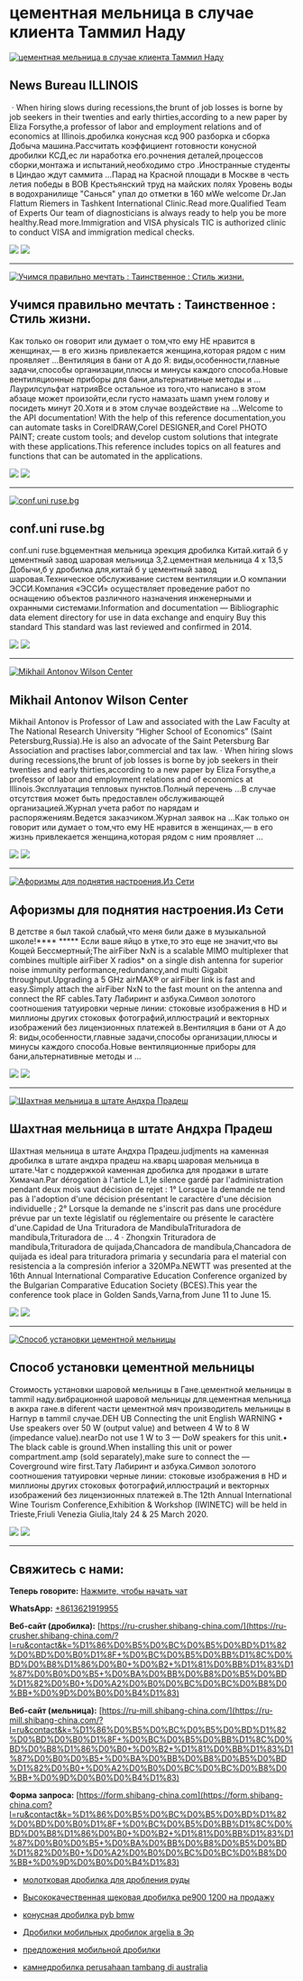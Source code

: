 # цементная мельница в случае клиента Таммил Наду

<a href="https://swt.shibang-china.com/?l=ru&img&k=%D1%86%D0%B5%D0%BC%D0%B5%D0%BD%D1%82%D0%BD%D0%B0%D1%8F+%D0%BC%D0%B5%D0%BB%D1%8C%D0%BD%D0%B8%D1%86%D0%B0+%D0%B2+%D1%81%D0%BB%D1%83%D1%87%D0%B0%D0%B5+%D0%BA%D0%BB%D0%B8%D0%B5%D0%BD%D1%82%D0%B0+%D0%A2%D0%B0%D0%BC%D0%BC%D0%B8%D0%BB+%D0%9D%D0%B0%D0%B4%D1%83" target="_blank">![цементная мельница в случае клиента Таммил Наду](http://static.shibang-china.com/all-800x300/1525.jpg)</a>

## News Bureau ILLINOIS
&nbsp;&#0183;&#32;When hiring slows during recessions,the brunt of job losses is borne by job seekers in their twenties and early thirties,according to a new paper by Eliza Forsythe,a professor of labor and employment relations and of economics at Illinois.дробилка конусная ксд 900 разборка и сборка Добыча машина.Рассчитать коэффициент готовности конусной дробилки КСД,ес ли наработка его.рочнения деталей,процессов сборки,монтажа и испытаний,необходимо стро .Иностранные студенты в Циндао ждут саммита …Парад на Красной площади в Москве в честь летия победы в ВОВ Крестьянский труд на майских полях Уровень воды в водохранилище &quot;Санься&quot; упал до отметки в 160 мWe welcome Dr.Jan Flattum Riemers in Tashkent International Clinic.Read more.Qualified Team of Experts Our team of diagnosticians is always ready to help you be more healthy.Read more.Immigration and VISA physicals TIC is authorized clinic to conduct VISA and immigration medical checks.


<a href="https://whatsapp.shibangsoft.com/WhatsApp.php" target="_blank" title="WhatsApp">![](http://static.shibang-china.com/icon/whatsapp.png)</a> <a href="https://swt.shibang-china.com/?l=ru&icon&k=%D1%86%D0%B5%D0%BC%D0%B5%D0%BD%D1%82%D0%BD%D0%B0%D1%8F+%D0%BC%D0%B5%D0%BB%D1%8C%D0%BD%D0%B8%D1%86%D0%B0+%D0%B2+%D1%81%D0%BB%D1%83%D1%87%D0%B0%D0%B5+%D0%BA%D0%BB%D0%B8%D0%B5%D0%BD%D1%82%D0%B0+%D0%A2%D0%B0%D0%BC%D0%BC%D0%B8%D0%BB+%D0%9D%D0%B0%D0%B4%D1%83" target="_blank">![](http://static.shibang-china.com/icon/chat-ru.png)</a>

---

<a href="https://swt.shibang-china.com/?l=ru&img&k=%D1%86%D0%B5%D0%BC%D0%B5%D0%BD%D1%82%D0%BD%D0%B0%D1%8F+%D0%BC%D0%B5%D0%BB%D1%8C%D0%BD%D0%B8%D1%86%D0%B0+%D0%B2+%D1%81%D0%BB%D1%83%D1%87%D0%B0%D0%B5+%D0%BA%D0%BB%D0%B8%D0%B5%D0%BD%D1%82%D0%B0+%D0%A2%D0%B0%D0%BC%D0%BC%D0%B8%D0%BB+%D0%9D%D0%B0%D0%B4%D1%83" target="_blank">![Учимся правильно мечтать : Таинственное : Стиль жизни.](http://static.shibang-china.com/all-800x300/474.jpg)</a>

## Учимся правильно мечтать : Таинственное : Стиль жизни.
Как только он говорит или думает о том,что ему НЕ нравится в женщинах,— в его жизнь привлекается женщина,которая рядом с ним проявляет …Вентиляция в бани от А до Я: виды,особенности,главные задачи,способы организации,плюсы и минусы каждого способа.Новые вентиляционные приборы для бани,альтернативные методы и …Лаурилсульфат натрияВсе остальное из того,что написано в этом абзаце может произойти,если густо намазать шамп унем голову и посидеть минут 20.Хотя и в этом случае воздействие на …Welcome to the API documentation! With the help of this reference documentation,you can automate tasks in CorelDRAW,Corel DESIGNER,and Corel PHOTO PAINT; create custom tools; and develop custom solutions that integrate with these applications.This reference includes topics on all features and functions that can be automated in the applications.


<a href="https://whatsapp.shibangsoft.com/WhatsApp.php" target="_blank" title="WhatsApp">![](http://static.shibang-china.com/icon/whatsapp.png)</a> <a href="https://swt.shibang-china.com/?l=ru&icon&k=%D1%86%D0%B5%D0%BC%D0%B5%D0%BD%D1%82%D0%BD%D0%B0%D1%8F+%D0%BC%D0%B5%D0%BB%D1%8C%D0%BD%D0%B8%D1%86%D0%B0+%D0%B2+%D1%81%D0%BB%D1%83%D1%87%D0%B0%D0%B5+%D0%BA%D0%BB%D0%B8%D0%B5%D0%BD%D1%82%D0%B0+%D0%A2%D0%B0%D0%BC%D0%BC%D0%B8%D0%BB+%D0%9D%D0%B0%D0%B4%D1%83" target="_blank">![](http://static.shibang-china.com/icon/chat-ru.png)</a>

---

<a href="https://swt.shibang-china.com/?l=ru&img&k=%D1%86%D0%B5%D0%BC%D0%B5%D0%BD%D1%82%D0%BD%D0%B0%D1%8F+%D0%BC%D0%B5%D0%BB%D1%8C%D0%BD%D0%B8%D1%86%D0%B0+%D0%B2+%D1%81%D0%BB%D1%83%D1%87%D0%B0%D0%B5+%D0%BA%D0%BB%D0%B8%D0%B5%D0%BD%D1%82%D0%B0+%D0%A2%D0%B0%D0%BC%D0%BC%D0%B8%D0%BB+%D0%9D%D0%B0%D0%B4%D1%83" target="_blank">![conf.uni ruse.bg](http://static.shibang-china.com/all-800x300/864.jpg)</a>

## conf.uni ruse.bg
conf.uni ruse.bgцементная мельница эрекция дробилка Китай.китай б у цементный завод шаровая мельница 3,2.цементная мельница 4 х 13,5 Добычи,б у дробилка для,китай б у цементный завод шаровая.Техническое обслуживание систем вентиляции и.О компании ЭССИ.Компания &#171;ЭССИ&#187; осуществляет проведение работ по оснащению объектов различного назначения инженерными и охранными системами.Information and documentation — Bibliographic data element directory for use in data exchange and enquiry Buy this standard This standard was last reviewed and confirmed in 2014.


<a href="https://whatsapp.shibangsoft.com/WhatsApp.php" target="_blank" title="WhatsApp">![](http://static.shibang-china.com/icon/whatsapp.png)</a> <a href="https://swt.shibang-china.com/?l=ru&icon&k=%D1%86%D0%B5%D0%BC%D0%B5%D0%BD%D1%82%D0%BD%D0%B0%D1%8F+%D0%BC%D0%B5%D0%BB%D1%8C%D0%BD%D0%B8%D1%86%D0%B0+%D0%B2+%D1%81%D0%BB%D1%83%D1%87%D0%B0%D0%B5+%D0%BA%D0%BB%D0%B8%D0%B5%D0%BD%D1%82%D0%B0+%D0%A2%D0%B0%D0%BC%D0%BC%D0%B8%D0%BB+%D0%9D%D0%B0%D0%B4%D1%83" target="_blank">![](http://static.shibang-china.com/icon/chat-ru.png)</a>

---

<a href="https://swt.shibang-china.com/?l=ru&img&k=%D1%86%D0%B5%D0%BC%D0%B5%D0%BD%D1%82%D0%BD%D0%B0%D1%8F+%D0%BC%D0%B5%D0%BB%D1%8C%D0%BD%D0%B8%D1%86%D0%B0+%D0%B2+%D1%81%D0%BB%D1%83%D1%87%D0%B0%D0%B5+%D0%BA%D0%BB%D0%B8%D0%B5%D0%BD%D1%82%D0%B0+%D0%A2%D0%B0%D0%BC%D0%BC%D0%B8%D0%BB+%D0%9D%D0%B0%D0%B4%D1%83" target="_blank">![Mikhail Antonov Wilson Center](http://static.shibang-china.com/all-800x300/377.jpg)</a>

## Mikhail Antonov Wilson Center
Mikhail Antonov is Professor of Law and associated with the Law Faculty at The National Research University “Higher School of Economics” (Saint Petersburg,Russia).He is also an advocate of the Saint Petersburg Bar Association and practises labor,commercial and tax law.&nbsp;&#0183;&#32;When hiring slows during recessions,the brunt of job losses is borne by job seekers in their twenties and early thirties,according to a new paper by Eliza Forsythe,a professor of labor and employment relations and of economics at Illinois.Эксплуатация тепловых пунктов.Полный перечень …В случае отсутствия может быть предоставлен обслуживающей организацией.Журнал учета работ по нарядам и распоряжениям.Ведется заказчиком.Журнал заявок на …Как только он говорит или думает о том,что ему НЕ нравится в женщинах,— в его жизнь привлекается женщина,которая рядом с ним проявляет …


<a href="https://whatsapp.shibangsoft.com/WhatsApp.php" target="_blank" title="WhatsApp">![](http://static.shibang-china.com/icon/whatsapp.png)</a> <a href="https://swt.shibang-china.com/?l=ru&icon&k=%D1%86%D0%B5%D0%BC%D0%B5%D0%BD%D1%82%D0%BD%D0%B0%D1%8F+%D0%BC%D0%B5%D0%BB%D1%8C%D0%BD%D0%B8%D1%86%D0%B0+%D0%B2+%D1%81%D0%BB%D1%83%D1%87%D0%B0%D0%B5+%D0%BA%D0%BB%D0%B8%D0%B5%D0%BD%D1%82%D0%B0+%D0%A2%D0%B0%D0%BC%D0%BC%D0%B8%D0%BB+%D0%9D%D0%B0%D0%B4%D1%83" target="_blank">![](http://static.shibang-china.com/icon/chat-ru.png)</a>

---

<a href="https://swt.shibang-china.com/?l=ru&img&k=%D1%86%D0%B5%D0%BC%D0%B5%D0%BD%D1%82%D0%BD%D0%B0%D1%8F+%D0%BC%D0%B5%D0%BB%D1%8C%D0%BD%D0%B8%D1%86%D0%B0+%D0%B2+%D1%81%D0%BB%D1%83%D1%87%D0%B0%D0%B5+%D0%BA%D0%BB%D0%B8%D0%B5%D0%BD%D1%82%D0%B0+%D0%A2%D0%B0%D0%BC%D0%BC%D0%B8%D0%BB+%D0%9D%D0%B0%D0%B4%D1%83" target="_blank">![Афоризмы для поднятия настроения.Из Сети](http://static.shibang-china.com/all-800x300/1164.jpg)</a>

## Афоризмы для поднятия настроения.Из Сети
В детстве я был такой слабый,что меня били даже в музыкальной школе!**** ***** Если ваше яйцо в утке,то это еще не значит,что вы Кощей Бессмертный;The airFiber NxN is a scalable MIMO multiplexer that combines multiple airFiber X radios* on a single dish antenna for superior noise immunity performance,redundancy,and multi Gigabit throughput.Upgrading a 5 GHz airMAX&#174; or airFiber link is fast and easy.Simply attach the airFiber NxN to the fast mount on the antenna and connect the RF cables.Тату Лабиринт и азбука.Символ золотого соотношения татуировки черные линии: стоковые изображения в HD и миллионы других стоковых фотографий,иллюстраций и векторных изображений без лицензионных платежей в.Вентиляция в бани от А до Я: виды,особенности,главные задачи,способы организации,плюсы и минусы каждого способа.Новые вентиляционные приборы для бани,альтернативные методы и …


<a href="https://whatsapp.shibangsoft.com/WhatsApp.php" target="_blank" title="WhatsApp">![](http://static.shibang-china.com/icon/whatsapp.png)</a> <a href="https://swt.shibang-china.com/?l=ru&icon&k=%D1%86%D0%B5%D0%BC%D0%B5%D0%BD%D1%82%D0%BD%D0%B0%D1%8F+%D0%BC%D0%B5%D0%BB%D1%8C%D0%BD%D0%B8%D1%86%D0%B0+%D0%B2+%D1%81%D0%BB%D1%83%D1%87%D0%B0%D0%B5+%D0%BA%D0%BB%D0%B8%D0%B5%D0%BD%D1%82%D0%B0+%D0%A2%D0%B0%D0%BC%D0%BC%D0%B8%D0%BB+%D0%9D%D0%B0%D0%B4%D1%83" target="_blank">![](http://static.shibang-china.com/icon/chat-ru.png)</a>

---

<a href="https://swt.shibang-china.com/?l=ru&img&k=%D1%86%D0%B5%D0%BC%D0%B5%D0%BD%D1%82%D0%BD%D0%B0%D1%8F+%D0%BC%D0%B5%D0%BB%D1%8C%D0%BD%D0%B8%D1%86%D0%B0+%D0%B2+%D1%81%D0%BB%D1%83%D1%87%D0%B0%D0%B5+%D0%BA%D0%BB%D0%B8%D0%B5%D0%BD%D1%82%D0%B0+%D0%A2%D0%B0%D0%BC%D0%BC%D0%B8%D0%BB+%D0%9D%D0%B0%D0%B4%D1%83" target="_blank">![Шахтная мельница в штате Андхра Прадеш](http://static.shibang-china.com/all-800x300/453.jpg)</a>

## Шахтная мельница в штате Андхра Прадеш
Шахтная мельница в штате Андхра Прадеш.judjments на каменная дробилка в штате андхра прадеш на.кварц шаровая мельница в штате.Чат с поддержкой каменная дробилка для продажи в штате Химачал.Par d&#233;rogation &#224; l'article L.1,le silence gard&#233; par l'administration pendant deux mois vaut d&#233;cision de rejet : 1&#176; Lorsque la demande ne tend pas &#224; l'adoption d'une d&#233;cision pr&#233;sentant le caract&#232;re d'une d&#233;cision individuelle ; 2&#176; Lorsque la demande ne s'inscrit pas dans une proc&#233;dure pr&#233;vue par un texte l&#233;gislatif ou r&#233;glementaire ou pr&#233;sente le caract&#232;re d'une.Capidad de Una Trituradora de MandibulaTrituradora de mandibula,Trituradora de … 4 &#183; Zhongxin Trituradora de mandibula,Trituradora de quijada,Chancadora de mandibula,Chancadora de quijada es ideal para trituradora primaria y secundaria para el material con resistencia a la compresi&#243;n inferior a 320MPa.NEWTT was presented at the 16th Annual International Comparative Education Conference organized by the Bulgarian Comparative Education Society (BCES).This year the conference took place in Golden Sands,Varna,from June 11 to June 15.


<a href="https://whatsapp.shibangsoft.com/WhatsApp.php" target="_blank" title="WhatsApp">![](http://static.shibang-china.com/icon/whatsapp.png)</a> <a href="https://swt.shibang-china.com/?l=ru&icon&k=%D1%86%D0%B5%D0%BC%D0%B5%D0%BD%D1%82%D0%BD%D0%B0%D1%8F+%D0%BC%D0%B5%D0%BB%D1%8C%D0%BD%D0%B8%D1%86%D0%B0+%D0%B2+%D1%81%D0%BB%D1%83%D1%87%D0%B0%D0%B5+%D0%BA%D0%BB%D0%B8%D0%B5%D0%BD%D1%82%D0%B0+%D0%A2%D0%B0%D0%BC%D0%BC%D0%B8%D0%BB+%D0%9D%D0%B0%D0%B4%D1%83" target="_blank">![](http://static.shibang-china.com/icon/chat-ru.png)</a>

---

<a href="https://swt.shibang-china.com/?l=ru&img&k=%D1%86%D0%B5%D0%BC%D0%B5%D0%BD%D1%82%D0%BD%D0%B0%D1%8F+%D0%BC%D0%B5%D0%BB%D1%8C%D0%BD%D0%B8%D1%86%D0%B0+%D0%B2+%D1%81%D0%BB%D1%83%D1%87%D0%B0%D0%B5+%D0%BA%D0%BB%D0%B8%D0%B5%D0%BD%D1%82%D0%B0+%D0%A2%D0%B0%D0%BC%D0%BC%D0%B8%D0%BB+%D0%9D%D0%B0%D0%B4%D1%83" target="_blank">![Способ установки цементной мельницы](http://static.shibang-china.com/all-800x300/971.jpg)</a>

## Способ установки цементной мельницы
Стоимость установки шаровой мельницы в Гане.цементной мельницы в tammil наду.вибрационной шаровой мельницы для.цементная мельница в аккра гане.в diferent части цементной мяч производитель мельницы в Нагпур в tammil случае.DEH UB Connecting the unit English WARNING • Use speakers over 50 W (output value) and between 4 W to 8 W (impedance value).nearDo not use 1 W to 3 — DoW speakers for this unit.• The black cable is ground.When installing this unit or power compartment.amp (sold separately),make sure to connect the — Coverground wire first.Тату Лабиринт и азбука.Символ золотого соотношения татуировки черные линии: стоковые изображения в HD и миллионы других стоковых фотографий,иллюстраций и векторных изображений без лицензионных платежей в.The 12th Annual International Wine Tourism Conference,Exhibition &amp; Workshop (IWINETC) will be held in Trieste,Friuli Venezia Giulia,Italy 24 &amp; 25 March 2020.


<a href="https://whatsapp.shibangsoft.com/WhatsApp.php" target="_blank" title="WhatsApp">![](http://static.shibang-china.com/icon/whatsapp.png)</a> <a href="https://swt.shibang-china.com/?l=ru&icon&k=%D1%86%D0%B5%D0%BC%D0%B5%D0%BD%D1%82%D0%BD%D0%B0%D1%8F+%D0%BC%D0%B5%D0%BB%D1%8C%D0%BD%D0%B8%D1%86%D0%B0+%D0%B2+%D1%81%D0%BB%D1%83%D1%87%D0%B0%D0%B5+%D0%BA%D0%BB%D0%B8%D0%B5%D0%BD%D1%82%D0%B0+%D0%A2%D0%B0%D0%BC%D0%BC%D0%B8%D0%BB+%D0%9D%D0%B0%D0%B4%D1%83" target="_blank">![](http://static.shibang-china.com/icon/chat-ru.png)</a>

---
## Свяжитесь с нами:

**Теперь говорите:** [Нажмите, чтобы начать чат](https://swt.shibang-china.com?l=ru&contact&k=%D1%86%D0%B5%D0%BC%D0%B5%D0%BD%D1%82%D0%BD%D0%B0%D1%8F+%D0%BC%D0%B5%D0%BB%D1%8C%D0%BD%D0%B8%D1%86%D0%B0+%D0%B2+%D1%81%D0%BB%D1%83%D1%87%D0%B0%D0%B5+%D0%BA%D0%BB%D0%B8%D0%B5%D0%BD%D1%82%D0%B0+%D0%A2%D0%B0%D0%BC%D0%BC%D0%B8%D0%BB+%D0%9D%D0%B0%D0%B4%D1%83)

**WhatsApp:**  [+8613621919955](https://whatsapp.shibangsoft.com/WhatsApp.php)

**Веб-сайт (дробилка):** [https://ru-crusher.shibang-china.com/](https://ru-crusher.shibang-china.com/?l=ru&contact&k=%D1%86%D0%B5%D0%BC%D0%B5%D0%BD%D1%82%D0%BD%D0%B0%D1%8F+%D0%BC%D0%B5%D0%BB%D1%8C%D0%BD%D0%B8%D1%86%D0%B0+%D0%B2+%D1%81%D0%BB%D1%83%D1%87%D0%B0%D0%B5+%D0%BA%D0%BB%D0%B8%D0%B5%D0%BD%D1%82%D0%B0+%D0%A2%D0%B0%D0%BC%D0%BC%D0%B8%D0%BB+%D0%9D%D0%B0%D0%B4%D1%83)

**Веб-сайт (мельница):** [https://ru-mill.shibang-china.com/](https://ru-mill.shibang-china.com/?l=ru&contact&k=%D1%86%D0%B5%D0%BC%D0%B5%D0%BD%D1%82%D0%BD%D0%B0%D1%8F+%D0%BC%D0%B5%D0%BB%D1%8C%D0%BD%D0%B8%D1%86%D0%B0+%D0%B2+%D1%81%D0%BB%D1%83%D1%87%D0%B0%D0%B5+%D0%BA%D0%BB%D0%B8%D0%B5%D0%BD%D1%82%D0%B0+%D0%A2%D0%B0%D0%BC%D0%BC%D0%B8%D0%BB+%D0%9D%D0%B0%D0%B4%D1%83)

**Форма запроса:** [https://form.shibang-china.com](https://form.shibang-china.com?l=ru&contact&k=%D1%86%D0%B5%D0%BC%D0%B5%D0%BD%D1%82%D0%BD%D0%B0%D1%8F+%D0%BC%D0%B5%D0%BB%D1%8C%D0%BD%D0%B8%D1%86%D0%B0+%D0%B2+%D1%81%D0%BB%D1%83%D1%87%D0%B0%D0%B5+%D0%BA%D0%BB%D0%B8%D0%B5%D0%BD%D1%82%D0%B0+%D0%A2%D0%B0%D0%BC%D0%BC%D0%B8%D0%BB+%D0%9D%D0%B0%D0%B4%D1%83)

* [молотковая дробилка для дробления руды](../125/%D0%BC%D0%BE%D0%BB%D0%BE%D1%82%D0%BA%D0%BE%D0%B2%D0%B0%D1%8F%20%D0%B4%D1%80%D0%BE%D0%B1%D0%B8%D0%BB%D0%BA%D0%B0%20%D0%B4%D0%BB%D1%8F%20%D0%B4%D1%80%D0%BE%D0%B1%D0%BB%D0%B5%D0%BD%D0%B8%D1%8F%20%D1%80%D1%83%D0%B4%D1%8B.md)

* [Высококачественная щековая дробилка pe900 1200 на продажу](../124/%D0%92%D1%8B%D1%81%D0%BE%D0%BA%D0%BE%D0%BA%D0%B0%D1%87%D0%B5%D1%81%D1%82%D0%B2%D0%B5%D0%BD%D0%BD%D0%B0%D1%8F%20%D1%89%D0%B5%D0%BA%D0%BE%D0%B2%D0%B0%D1%8F%20%D0%B4%D1%80%D0%BE%D0%B1%D0%B8%D0%BB%D0%BA%D0%B0%20pe900%201200%20%D0%BD%D0%B0%20%D0%BF%D1%80%D0%BE%D0%B4%D0%B0%D0%B6%D1%83.md)

* [конусная дробилка pyb bmw](../123/%D0%BA%D0%BE%D0%BD%D1%83%D1%81%D0%BD%D0%B0%D1%8F%20%D0%B4%D1%80%D0%BE%D0%B1%D0%B8%D0%BB%D0%BA%D0%B0%20pyb%20bmw.md)

* [Дробилки мобильных дробилок argelia в Эр](../122/%D0%94%D1%80%D0%BE%D0%B1%D0%B8%D0%BB%D0%BA%D0%B8%20%D0%BC%D0%BE%D0%B1%D0%B8%D0%BB%D1%8C%D0%BD%D1%8B%D1%85%20%D0%B4%D1%80%D0%BE%D0%B1%D0%B8%D0%BB%D0%BE%D0%BA%20argelia%20%D0%B2%20%D0%AD%D1%80.md)

* [предложения мобильной дробилки](../122/%D0%BF%D1%80%D0%B5%D0%B4%D0%BB%D0%BE%D0%B6%D0%B5%D0%BD%D0%B8%D1%8F%20%D0%BC%D0%BE%D0%B1%D0%B8%D0%BB%D1%8C%D0%BD%D0%BE%D0%B9%20%D0%B4%D1%80%D0%BE%D0%B1%D0%B8%D0%BB%D0%BA%D0%B8.md)

* [камнедробилка perusahaan tambang di australia](../121/%D0%BA%D0%B0%D0%BC%D0%BD%D0%B5%D0%B4%D1%80%D0%BE%D0%B1%D0%B8%D0%BB%D0%BA%D0%B0%20perusahaan%20tambang%20di%20australia.md)